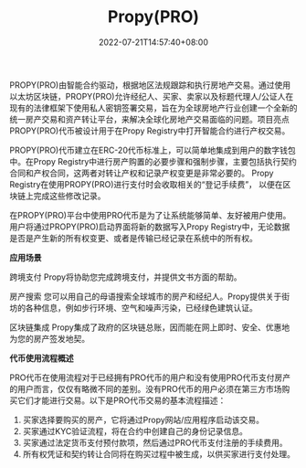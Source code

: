 ﻿---
weight: 
title: "Propy(PRO)"
description: "PROPY(PRO)由智能合约驱动，根据地区法规跟踪和执行房地产交易"
date: 2022-07-21T14:57:40+08:00
lastmod: 2022-07-21T14:57:40+08:00
draft: false
authors: ["Simon"]
featuredImage: "propypro.jpg"
link: "https://propy.com/"
tags: ["数字代币","Propy(PRO)"]
categories: ["navigation"]
navigation: ["数字代币"]
lightgallery: true
toc: true
pinned: false
recommend: false
recommend1: false
---
PROPY(PRO)由智能合约驱动，根据地区法规跟踪和执行房地产交易。通过使用以太坊区块链，PROPY(PRO)允许经纪人、买家、卖家以及标题代理人/公证人在现有的法律框架下使用私人密钥签署交易，旨在为全球房地产行业创建一个全新的统一房产交易和资产转让平台，来解决全球化房地产交易面临的问题。项目亮点PROPY(PRO)代币被设计用于在Propy Registry中打开智能合约进行产权交易。

PROPY(PRO)代币建立在ERC-20代币标准上，可以简单地集成到用户的数字钱包中。在Propy Registry中进行房产购置的必要步骤和强制步骤，主要包括执行契约合同和产权合同，这两者对转让产权和记录产权变更是非常必要的。 Propy Registry在使用PROPY(PRO)进行支付时会收取相关的“登记手续费”， 以便在区块链上完成这些修改记录。

在PROPY(PRO)平台中使用PRO代币是为了让系统能够简单、友好被用户使用。用户将通过PROPY(PRO)启动界面将新的数据写入Propy Registry中，无论数据是否是产生新的所有权变更、或者是传输已经记录在系统中的所有权。

**应用场景**

跨境支付
Propy将协助您完成跨境支付，并提供文书方面的帮助。

房产搜索
您可以用自己的母语搜索全球城市的房产和经纪人。Propy提供关于街坊的各种信息，例如步行环境、空气和噪声污染，已经绿色建筑认证。

区块链集成
Propy集成了政府的区块链总账，因而能在网上即时、安全、优惠地为您的房产签发地契。

**代币使用流程概述**

PRO代币在使用流程对于已经拥有PRO代币的用户和没有使用PRO代币支付房产的用户而言，仅仅有略微不同的差别。没有PRO代币的用户必须在第三方市场购买它们才能进行交易。以下是PRO代币交易的基本流程描述：

1. 买家选择要购买的房产，它将通过Propy网站/应用程序启动该交易。
2. 买家通过KYC验证流程，将在合约中创建自己的身份记录信息。
3. 买家通过法定货币支付预付款项，然后通过PRO代币支付注册的手续费用。
4. 所有权凭证和契约转让合同将在购买过程中被生成，以供买家进行支付处理。
